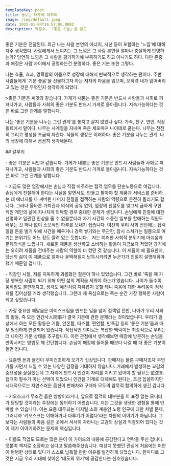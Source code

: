```yaml
---
templateKey: post
title: 돌보는 태도에 대하여
image: /img/default.jpeg
date: 2025-01-04T16:57:00.000Z
description: 박정수, 『좋은 기분』을 읽고
---
```





좋은 기분은 전달된다. 최근 나는 사람 본연의 에너지, 시선 등이 포함하는 '느낌'에 대해 자주 생각했다. 사람에게서 느껴지는 그 느낌은 그 사람 본연을 얼마나 충실하게 반영하는가?  당연히 느낌은 그 사람을 평가하기에 부족하기도 하고 아니기도 하다. 다만 존중과 애정은 사람 사이에서 공명하는건 분명하다. 좋은 기분 또한 그렇다. 



나는 효율, 효과, 명확함의 이름으로 성장에 대해서 반복적으로 생각하는 편이다. 주변 사람들에게 '기분 좋음'을 선물하고자 하는 저자의 마음을 읽으며, 오히려 내가 잃어버리고 있는 것은 무엇인지 생각하게 되었다.



\>좋은 기분은 씨앗과 같습니다. 가게가 내뿜는 좋은 기분은 반드시 사람들과 사회로 퍼져나가고, 사람들과 사회의 좋은 기분도 반드시 가게로 돌아옵니다. 지속가능하다는 것은 바로 그런 관계를 말합니다.



나는 '좋은 기분을 나누는 그런 관계'를 놓치고 살지 않았나 싶다. 가족, 친구, 연인, 직장 동료에서 말이다. 나무는 사계절을 지내며 죽은 세포마져 나이테로 품는다. 나무는 천천히 그리고 평생을 조금씩 자란다. 식물의 생장은 이러하다. 좋은 기분을 나누는 관계, 나의 생장에 대해서 곰곰히 생각해본다.





\## 갈무리



\- 좋은 기분은 씨앗과 같습니다. 가게가 내뿜는 좋은 기분은 반드시 사람들과 사회로 퍼져나가고, 사람들과 사회의 좋은 기분도 반드시 가게로 돌아옵니다. 지속가능하다는 것은 바로 그런 관계를 말합니다.

\- 지금도 많은 업장에서는 손님과 직접 마주하는 접객 업무를 단순노동으로 여깁니다. 손님에게 친절해야 한다는 사실을 알면서도, 만들고 팔아야 할 제품과 서비스를 준비하는 데 에너지를 다 써버린 나머지 친절을 접객하는 사람의 역량으로 온전히 돌리기도 합니다. 그러나 올바른 가치관과 의식의 공유 없이, 업장의 친절도를 엊그제 급하게 구한 직원 개인의 삶에 지나치게 의탁할 경우 중대한 문제가 생깁니다. 손님에게 친절에 대한 선명하고 일관된 인상을 줄 수 없을뿐더러 자기 시간의 소중한 일부를 할애하는 직원도 배우는 것 하나 없이 소모적인 하루를 보내기 쉽습니다. 여전히 우리 사회 전반에는 접객 일을 돈을 벌기 위해 시간을 때우거나 경력 쌓기와는 무관한, 잠시 스쳐가는 일쯤으로 여기는 분위기도 어느 정도 깔려 있는 듯합니다.   저는 이러한 사회적 분위기에 아쉬움과 문제의식을 느낍니다. 새로운 제품을 생산하고 소비하는 활동이 지금보다 적었던 과거에는 오히려 제품을 건네주는 사람의 역할이 더 컸던 것 같습니다. 이 제품이 왜 필요한지, 당신의 삶이 이 제품으로 얼마나 윤택해질지 납득시키려면 누군가가 친절히 설명해줘야 했기 때문일 겁니다.

\- 직장인 시절, 저를 지독하게 괴롭혔던 질문이 하나 있었습니다. 그건 바로 ‘죽을 때 가장 행복한 사람이 되기 위해 어떤 삶의 계획을 세워야 하는가’였습니다. 나이가 들수록 움직임도 불편해지고, 생각도 예전처럼 자유롭지 못할 테니 죽음에 대한 두려움이 점점 저를 집어삼킬 거라 생각했습니다. 그런데 제 욕심으로는 죽는 순간 가장 행복한 사람이 되고 싶었습니다.

\- 가장 중요한 깨달음은 아이스크림을 만드는 일을 넘어 접객업 전반, 나아가 우리 사회의 활동, 즉 모든 인간사人間事가 결국 기분에 관한 문제라는 것이었습니다. 우리가 일상에서 하는 모든 활동은 기쁨, 안온함, 따스함, 편안함, 만족감 등의 ‘좋은 기분’들과 매우 밀접하게 연결되어 있습니다. 직접적인 의미로든 복잡한 맥락이든 최종적으로 우리는 더 나아진 기분 상태를 추구합니다. 이런 관점에서 생각해보면 매장에 방문하는 손님을 만족시키는 방법도 꽤 간단합니다. 손님이 매장에 들어올 때보다 나갈 때 더 좋은 기분이 들면 됩니다.

\-  요즘엔 돈과 물건이 무미건조하게 오가기 십상입니다. 판매자는 물론 구매자조차 무언가를 사면서 느낄 수 있는 다양한 감정을 기대하지 않습니다. 거래에서 발생하는 교감의 중요성을 상실했는데 그 자리에 반드시 인간이 자리를 지키고 있어야 할 필요는 없겠죠. 접객이 필수가 아닌 선택이 되었으니 인간을 기계로 대체해도 된다는, 조금 씁쓸하지만 시대적으로는 자연스러운 옵션이 판매자와 구매자 모두의 암묵적 합의하에 생긴 겁니다.

\- 키오스크가 무조건 옳은 방향이라거나, 앞으로 접객의 대부분을 이 표정 없는 모니터가 담당할 것이라는 주장에는 동의하기 어렵습니다. 저는 그것을 생생한 경험을 통해 반박할 수 있습니다. 이는 요즘 대두되는 디지털 소외 계층인 노령 인구에 대한 차별 문제, 그러니까 ‘키오스크는 이해하거나 다루기가 어렵다’라는 차원의 이야기가 아닙니다. 그보다는 사람들의 마음 깊은 곳에서 서서히 자라나는 교감의 상실과 직결되어 있다는 것이 제가 이야기하려는 문제의 핵심입니다.

\- 이름도 직업도 모르는 많은 분이 이 가이드의 내용에 공감한다고 연락을 주신 겁니다. 덧붙여 책자로 소장하고 싶다고 말씀해주셨습니다. 예상치 못했던 관심에 처음에는 어안이 벙벙한 상태로 있다가 스스로 납득할 만한 이유를 발견하게 되었습니다. 한마디로 그것은 지금 우리 시대에 찾아온 ‘태도의 위기’에 공감한다는 신호였습니다.
